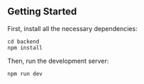 ## Getting Started

First, install all the necessary dependencies:
```
cd backend
npm install
```

Then, run the development server:

```bash
npm run dev
```